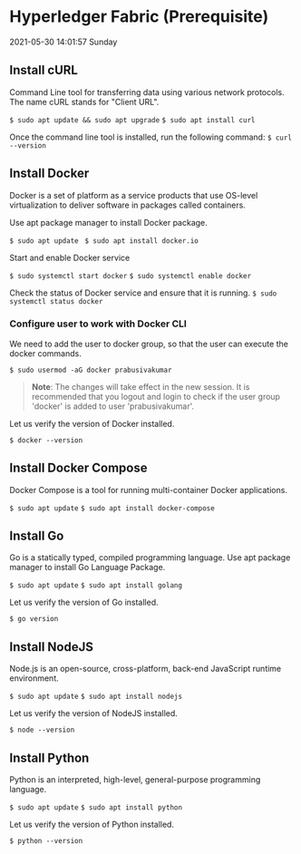 # Hyperledger Fabric (Prerequisite)
2021-05-30 14:01:57 Sunday
## Install cURL
Command Line tool for transferring data using various network protocols. The name cURL stands for "Client URL".

`$ sudo apt update && sudo apt upgrade`
`$ sudo apt install curl`

Once the command line tool is installed, run the following command:
`$ curl --version`

## Install Docker
Docker is a set of platform as a service products that use OS-level virtualization to deliver software in packages called containers.

Use apt package manager to install Docker package.

`$ sudo apt update `
`$ sudo apt install docker.io`

Start and enable Docker service

`$ sudo systemctl start docker`
`$ sudo systemctl enable docker`

Check the status of Docker service and ensure that it is running. 
`$ sudo systemctl status docker`

### Configure user to work with Docker CLI

We need to add the user to docker group, so that the user can execute the docker commands.

`$ sudo usermod -aG docker prabusivakumar`

> **Note**: The changes will take effect in the new session. It is recommended that you logout and login to check if the user group 'docker' is added to user 'prabusivakumar'.

Let us verify the version of Docker installed.

`$ docker --version`

## Install Docker Compose

Docker Compose is a tool for running multi-container Docker applications.

`$ sudo apt update`
`$ sudo apt install docker-compose`

## Install Go
Go is a statically typed, compiled programming language. Use apt package manager to install Go Language Package.

`$ sudo apt update`
`$ sudo apt install golang`

Let us verify the version of Go installed.

`$ go version`

## Install NodeJS
Node.js is an open-source, cross-platform, back-end JavaScript runtime environment. 

`$ sudo apt update`
`$ sudo apt install nodejs`

Let us verify the version of NodeJS installed.

`$ node --version`

## Install Python
Python is an interpreted, high-level, general-purpose programming language.

`$ sudo apt update`
`$ sudo apt install python`

Let us verify the version of Python installed.

`$ python --version`
